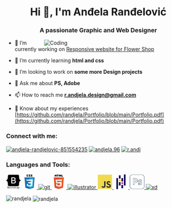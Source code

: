 <h1 align="center">Hi 👋, I'm Anđela Ranđelović</h1>
<h3 align="center">A passionate Graphic and Web Designer</h3>
<img align = "right" alt = "Coding" width="400" src="https://i.pinimg.com/originals/12/b7/87/12b7877ea50bc630d3c2367553a4e1a3.gif">

- 🔭 I’m currently working on [Responsive website for Flower Shop](https://cvecara-bonsai.netlify.app)

- 🌱 I’m currently learning **html and css**

- 👯 I’m looking to work on **some more Design projects**

- 💬 Ask me about **PS, Adobe**

- 📫 How to reach me **r.andjela.design@gmail.com**

- 📄 Know about my experiences [https://github.com/randjela/Portfolio/blob/main/Portfolio.pdf](https://github.com/randjela/Portfolio/blob/main/Portfolio.pdf)

<h3 align="left">Connect with me:</h3>
<p align="left">
<a href="https://linkedin.com/in/andjela-randjelovic-851554235" target="blank"><img align="center" src="https://raw.githubusercontent.com/rahuldkjain/github-profile-readme-generator/master/src/images/icons/Social/linked-in-alt.svg" alt="andjela-randjelovic-851554235" height="30" width="40" /></a>
<a href="https://fb.com/andjela.96" target="blank"><img align="center" src="https://raw.githubusercontent.com/rahuldkjain/github-profile-readme-generator/master/src/images/icons/Social/facebook.svg" alt="andjela.96" height="30" width="40" /></a>
<a href="https://instagram.com/r.andj" target="blank"><img align="center" src="https://raw.githubusercontent.com/rahuldkjain/github-profile-readme-generator/master/src/images/icons/Social/instagram.svg" alt="r.andj" height="30" width="40" /></a>
</p>

<h3 align="left">Languages and Tools:</h3>
<p align="left">  <img src="https://raw.githubusercontent.com/devicons/devicon/master/icons/bootstrap/bootstrap-plain-wordmark.svg" alt="bootstrap" width="40" height="40"/> </a> <a href="https://www.w3schools.com/cs/" target="_blank" rel="noreferrer"> </a> <a href="https://www.w3schools.com/css/" target="_blank" rel="noreferrer"> <img src="https://raw.githubusercontent.com/devicons/devicon/master/icons/css3/css3-original-wordmark.svg" alt="css3" width="40" height="40"/> </a> <a href="https://git-scm.com/" target="_blank" rel="noreferrer"> <img src="https://www.vectorlogo.zone/logos/git-scm/git-scm-icon.svg" alt="git" width="40" height="40"/> </a> <a href="https://www.w3.org/html/" target="_blank" rel="noreferrer"> <img src="https://raw.githubusercontent.com/devicons/devicon/master/icons/html5/html5-original-wordmark.svg" alt="html5" width="40" height="40"/> </a> <a href="https://www.adobe.com/in/products/illustrator.html" target="_blank" rel="noreferrer"> <img src="https://www.vectorlogo.zone/logos/adobe_illustrator/adobe_illustrator-icon.svg" alt="illustrator" width="40" height="40"/> </a> <a href="https://developer.mozilla.org/en-US/docs/Web/JavaScript" target="_blank" rel="noreferrer"> <img src="https://raw.githubusercontent.com/devicons/devicon/master/icons/javascript/javascript-original.svg" alt="javascript" width="40" height="40"/> </a> <a href="https://pandas.pydata.org/" target="_blank" rel="noreferrer"> <img src="https://raw.githubusercontent.com/devicons/devicon/2ae2a900d2f041da66e950e4d48052658d850630/icons/pandas/pandas-original.svg" alt="pandas" width="40" height="40"/> </a> <a href="https://www.photoshop.com/en" target="_blank" rel="noreferrer"> <img src="https://raw.githubusercontent.com/devicons/devicon/master/icons/photoshop/photoshop-line.svg" alt="photoshop" width="40" height="40"/> </a> <a  <a href="https://www.adobe.com/products/xd.html" target="_blank" rel="noreferrer"> <img src="https://cdn.worldvectorlogo.com/logos/adobe-xd.svg" alt="xd" width="40" height="40"/> </a> </p>

<p><img align="left" src="https://github-readme-stats.vercel.app/api/top-langs?username=randjela&show_icons=true&locale=en&layout=compact" alt="randjela" /></p>

<p>&nbsp;<img align="center" src="https://github-readme-stats.vercel.app/api?username=randjela&show_icons=true&locale=en" alt="randjela" /></p>

